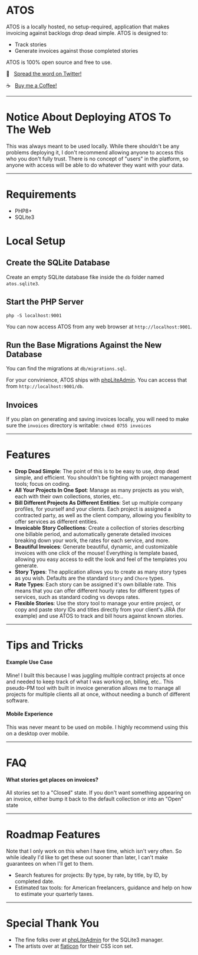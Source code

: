 # ATOS

ATOS is a locally hosted, no setup-required, application that makes invoicing against backlogs drop dead simple. ATOS is designed to:

- Track stories
- Generate invoices against those completed stories

ATOS is 100% open source and free to use.

💬&nbsp;&nbsp;&nbsp;[Spread the word on Twitter!](http://twitter.com/intent/tweet?text=Freelancers!+Check+out+ATO+Stories+%2C+a+drop+dead+simple%2C+locally+hosted+story+tracker+and+invoice+generator+designed+for+freelancer+software+developers.&url=https%3A%2F%2Fgithub.com%2Fjbelelieu%2Fato_stories)

☕️&nbsp;&nbsp;&nbsp;[Buy me a Coffee!](https://www.buymeacoffee.com/jbelelieu)

-----

# Notice About Deploying ATOS To The Web

This was always meant to be used locally. While there shouldn't be any problems deploying it, I don't recommend allowing anyone to access this who you don't fully trust. There is no concept of "users" in the platform, so anyone with access will be able to do whatever they want with your data.

-----

# Requirements

- PHP8+
- SQLite3

# Local Setup

## Create the SQLite Database

Create an empty SQLite database fike inside the `db` folder named `atos.sqlite3`.

## Start the PHP Server

```
php -S localhost:9001
```

You can now access ATOS from any web browser at `http://localhost:9001`.

## Run the Base Migrations Against the New Database

You can find the migrations at `db/migrations.sql`.

For your convinience, ATOS ships with [phpLiteAdmin](https://www.phpliteadmin.org/). You can access that from `http://localhost:9001/db`.

## Invoices

If you plan on generating and saving invoices locally, you will need to make sure the `invoices` directory is writable: `chmod 0755 invoices`

-----

# Features

- **Drop Dead Simple**: The point of this is to be easy to use, drop dead simple, and efficient. You shouldn't be fighting with project management tools; focus on coding.
- **All Your Projects In One Spot**: Manage as many projects as you wish, each with their own collections, stories, etc..
- **Bill Different Projects As Different Entities**: Set up multiple company profiles, for yourself and your clients. Each project is assigned a contracted party, as well as the client company, allowing you flexiblity to offer services as different entities.
- **Invoicable Story Collections**: Create a collection of stories descrbing one billable period, and automatically generate detailed invoices breaking down your work, the rates for each service, and more.
- **Beautiful Invoices**: Generate beautiful, dynamic, and customizable invoices with one click of the mouse! Everything is template based, allowing you easy access to edit the look and feel of the templates you generate.
- **Story Types**: The application allows you to create as many story types as you wish. Defaults are the standard `Story` and `Chore` types.
- **Rate Types**: Each story can be assigned it's own billable rate. This means that you can offer different hourly rates for different types of services, such as standard coding vs devops rates.
- **Flexible Stories**: Use the story tool to manage your entire project, or copy and paste story IDs and titles directly from your client's JIRA (for example) and use ATOS to track and bill hours against known stories.

-----

# Tips and Tricks

#### Example Use Case

Mine! I built this because I was juggling multiple contract projects at once and needed to keep track of what I was working on, billing, etc.. This pseudo-PM tool with built in invoice generation allows me to manage all projects for multiple clients all at once, without needing a bunch of different software.

#### Mobile Experience

This was never meant to be used on mobile. I highly recommend using this on a desktop over mobile.

-----

# FAQ

#### What stories get places on invoices?

All stories set to a "Closed" state. If you don't want something appearing on an invoice, either bump it back to the default collection or into an "Open" state

-----

# Roadmap Features

Note that I only work on this when I have time, which isn't very often. So while ideally I'd like to get these out sooner than later, I can't make guarantees on when I'll get to them.

- Search features for projects: By type, by rate, by title, by ID, by completed date.
- Estimated tax tools: for American freelancers, guidance and help on how to estimate your quarterly taxes.

-----

# Special Thank You

- The fine folks over at [phpLiteAdmin](https://www.phpliteadmin.org/) for the SQLite3 manager.
- The artists over at [flaticon](https://flaticon.com/) for their CSS icon set.
